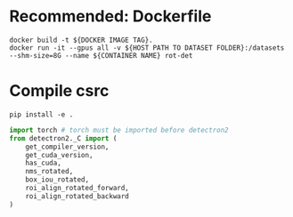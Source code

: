 # Recommended: Dockerfile
```shell
docker build -t ${DOCKER IMAGE TAG}.
docker run -it --gpus all -v ${HOST PATH TO DATASET FOLDER}:/datasets --shm-size=8G --name ${CONTAINER NAME} rot-det 
```
# Compile csrc
```shell
pip install -e .
```

```python
import torch # torch must be imported before detectron2
from detectron2._C import (
    get_compiler_version,
    get_cuda_version,
    has_cuda,
    nms_rotated,
    box_iou_rotated,
    roi_align_rotated_forward,
    roi_align_rotated_backward
)
```